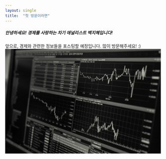 ```yaml
---
layout: single
title:  "첫 방문이라면"
---
```


##### **안녕하세요! 경제를 사랑하는 차기 애널리스트 백지혜입니다!**

앞으로, 경제와 관련한 정보들을 포스팅할 예정입니다. 많이 방문해주세요! :)
![economics](/assets/images/economy.png)
